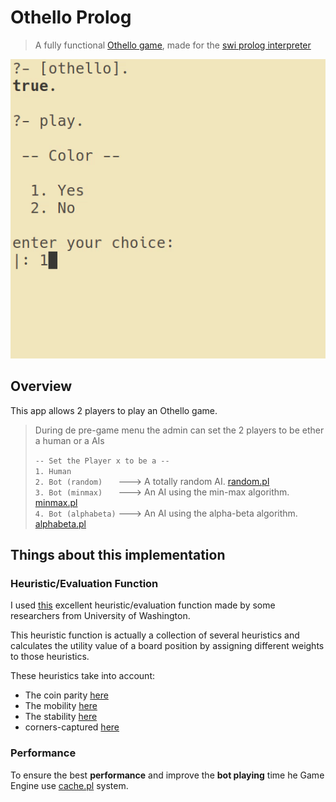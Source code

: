 # Othello Prolog

> A fully functional [Othello game](https://en.wikipedia.org/wiki/Reversi), made for the [swi prolog interpreter](http://www.swi-prolog.org/)

<p align="center">
  <a href="https://raw.githubusercontent.com/Drakirus/Sudoku/master/screen.png">
    <img alt="ScreenShot~ prompt" src="./demo.gif">
  </a>
</p>

## Overview

This app allows 2 players to play an Othello game.

> During de pre-game menu the admin can set the 2 players to be ether a human or
> a AIs
>
>
> `-- Set the Player x to be a --`  
>  `1. Human`  
>  `2. Bot (random)   `    ---> A totally random AI. [random.pl](./ai/random.pl)  
>  `3. Bot (minmax)   `    ---> An AI using the min-max algorithm. [minmax.pl](./ai/minmax.pl)  
>  `4. Bot (alphabeta)` ---> An AI using the alpha-beta algorithm. [alphabeta.pl](./ai/alphabeta.pl)

## Things about this implementation

### Heuristic/Evaluation Function 

I used [this](https://courses.cs.washington.edu/courses/cse573/04au/Project/mini1/RUSSIA/Final_Paper.pdf)
excellent heuristic/evaluation function made by some researchers from University of Washington.

This heuristic function is actually a collection of several heuristics
and calculates the utility value of a board position by assigning
different weights to those heuristics.  

These heuristics take into account:

  - The coin parity [here](https://github.com/Drakirus/othello-prolog/blob/05cecc989db8e5ec041380c2ba5f77377fa3f524/ai/heuristic.pl#L22-L34)
  - The mobility [here](https://github.com/Drakirus/othello-prolog/blob/05cecc989db8e5ec041380c2ba5f77377fa3f524/ai/heuristic.pl#L37-L72)
  - The stability [here](https://github.com/Drakirus/othello-prolog/blob/05cecc989db8e5ec041380c2ba5f77377fa3f524/ai/heuristic.pl#L22-L34)
  - corners-captured [here](https://github.com/Drakirus/othello-prolog/blob/05cecc989db8e5ec041380c2ba5f77377fa3f524/ai/heuristic.pl#L22-L34)


### Performance
To ensure the best **performance** and improve the **bot playing** time he Game Engine use [cache.pl](./utils/cache.pl) system.
